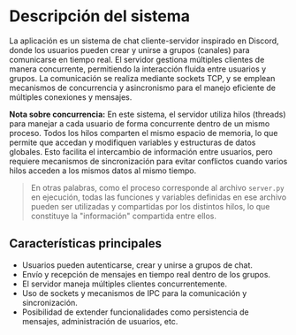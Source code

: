 # Descripción del sistema

La aplicación es un sistema de chat cliente-servidor inspirado en Discord, donde los usuarios pueden crear y unirse a grupos (canales) para comunicarse en tiempo real. El servidor gestiona múltiples clientes de manera concurrente, permitiendo la interacción fluida entre usuarios y grupos. La comunicación se realiza mediante sockets TCP, y se emplean mecanismos de concurrencia y asincronismo para el manejo eficiente de múltiples conexiones y mensajes.

**Nota sobre concurrencia:** En este sistema, el servidor utiliza hilos (threads) para manejar a cada usuario de forma concurrente dentro de un mismo proceso. Todos los hilos comparten el mismo espacio de memoria, lo que permite que accedan y modifiquen variables y estructuras de datos globales. Esto facilita el intercambio de información entre usuarios, pero requiere mecanismos de sincronización para evitar conflictos cuando varios hilos acceden a los mismos datos al mismo tiempo.

> En otras palabras, como el proceso corresponde al archivo `server.py` en ejecución, todas las funciones y variables definidas en ese archivo pueden ser utilizadas y compartidas por los distintos hilos, lo que constituye la "información" compartida entre ellos.

## Características principales
- Usuarios pueden autenticarse, crear y unirse a grupos de chat.
- Envío y recepción de mensajes en tiempo real dentro de los grupos.
- El servidor maneja múltiples clientes concurrentemente.
- Uso de sockets y mecanismos de IPC para la comunicación y sincronización.
- Posibilidad de extender funcionalidades como persistencia de mensajes, administración de usuarios, etc.
